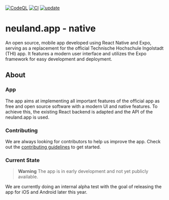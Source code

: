 [![CodeQL](https://github.com/neuland-ingolstadt/neuland.app-native/actions/workflows/codeql-analysis.yml/badge.svg)](https://github.com/neuland-ingolstadt/neuland.app-native/actions/workflows/codeql-analysis.yml)
[![CI](https://github.com/neuland-ingolstadt/neuland.app-native/actions/workflows/lint.yml/badge.svg)](https://github.com/neuland-ingolstadt/neuland.app-native/actions/workflows/lint.yml)
[![update](https://github.com/neuland-ingolstadt/neuland.app-native/actions/workflows/update.yml/badge.svg)](https://github.com/neuland-ingolstadt/neuland.app-native/actions/workflows/update.yml)

# neuland.app - native

An open source, mobile app developed using React Native and Expo, serving as a replacement for the official Technische Hochschule Ingolstadt (THI) app.
It features a modern user interface and utilizes the Expo framework for easy development and deployment.

## About

### App

The app aims at implementing all important features of the official app as free and open source software with a modern UI and native features.
To achieve this, the existing React backend is adapted and the API of the neuland.app is used.

### Contributing

We are always looking for contributors to help us improve the app.
Check out the [contributing guidelines](.github/CONTRIBUTING.md) to get started.

### Current State

> **Warning**
> The app is in early development and not yet publicly available.

We are currently doing an internal alpha test with the goal of releasing the app for iOS and Android later this year.
